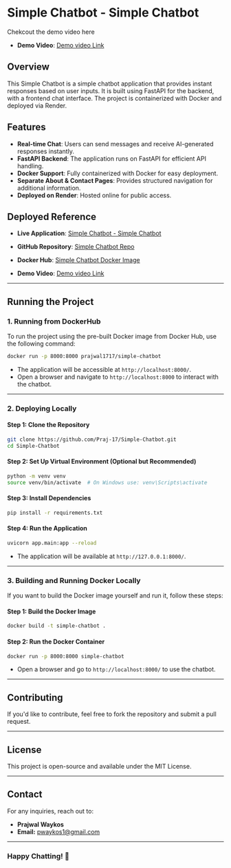# Simple Chatbot - Simple Chatbot


Chekcout the demo video here

- **Demo Video**: [Demo video Link](https://youtu.be/6nbXipSXeh0)

## Overview
This Simple Chatbot is a simple chatbot application that provides instant responses based on user inputs. It is built using FastAPI for the backend, with a frontend chat interface. The project is containerized with Docker and deployed via Render.

## Features
- **Real-time Chat**: Users can send messages and receive AI-generated responses instantly.
- **FastAPI Backend**: The application runs on FastAPI for efficient API handling.
- **Docker Support**: Fully containerized with Docker for easy deployment.
- **Separate About & Contact Pages**: Provides structured navigation for additional information.
- **Deployed on Render**: Hosted online for public access.

## Deployed Reference
- **Live Application**: [Simple Chatbot - Simple Chatbot](https://simple-chatbot-wp8u.onrender.com/)
- **GitHub Repository**: [Simple Chatbot Repo](https://github.com/Praj-17/Simple-Chatbot)
- **Docker Hub**: [Simple Chatbot Docker Image](https://hub.docker.com/r/prajwal1717/simple-chatbot)

- **Demo Video**: [Demo video Link](https://youtu.be/6nbXipSXeh0)
---

## Running the Project

### 1. Running from DockerHub
To run the project using the pre-built Docker image from Docker Hub, use the following command:

```bash
docker run -p 8000:8000 prajwal1717/simple-chatbot
```

- The application will be accessible at `http://localhost:8000/`.
- Open a browser and navigate to `http://localhost:8000` to interact with the chatbot.

---

### 2. Deploying Locally
#### **Step 1: Clone the Repository**

```bash
git clone https://github.com/Praj-17/Simple-Chatbot.git
cd Simple-Chatbot
```

#### **Step 2: Set Up Virtual Environment (Optional but Recommended)**
```bash
python -m venv venv
source venv/bin/activate  # On Windows use: venv\Scripts\activate
```

#### **Step 3: Install Dependencies**
```bash
pip install -r requirements.txt
```

#### **Step 4: Run the Application**
```bash
uvicorn app.main:app --reload
```

- The application will be available at `http://127.0.0.1:8000/`.

---

### 3. Building and Running Docker Locally
If you want to build the Docker image yourself and run it, follow these steps:

#### **Step 1: Build the Docker Image**
```bash
docker build -t simple-chatbot .
```

#### **Step 2: Run the Docker Container**
```bash
docker run -p 8000:8000 simple-chatbot
```

- Open a browser and go to `http://localhost:8000/` to use the chatbot.

---


## Contributing
If you'd like to contribute, feel free to fork the repository and submit a pull request.

---

## License
This project is open-source and available under the MIT License.

---

## Contact
For any inquiries, reach out to:
- **Prajwal Waykos**
- **Email:** [pwaykos1@gmail.com](mailto:pwaykos1@gmail.com)

---

### Happy Chatting! 🎉

